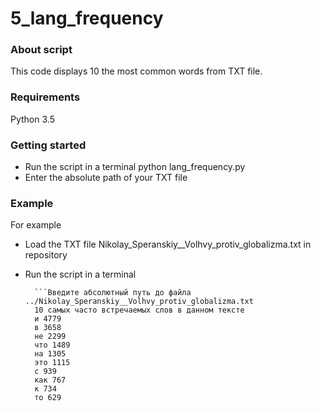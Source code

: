 # 5_lang_frequency
### About script
This code displays 10 the most common words from TXT file. 
### Requirements
Python 3.5
### Getting started
* Run the script in a terminal
              python lang_frequency.py
* Enter the absolute path of your TXT file

### Example
For example
* Load the TXT file  Nikolay_Speranskiy__Volhvy_protiv_globalizma.txt in repository
* Run the script in a terminal

       
        ```Введите абсолютный путь до файла ../Nikolay_Speranskiy__Volhvy_protiv_globalizma.txt
        10 самых часто встречаемых слов в данном тексте
        и 4779
        в 3658
        не 2299
        что 1489
        на 1305
        это 1115
        с 939
        как 767
        к 734
        то 629




